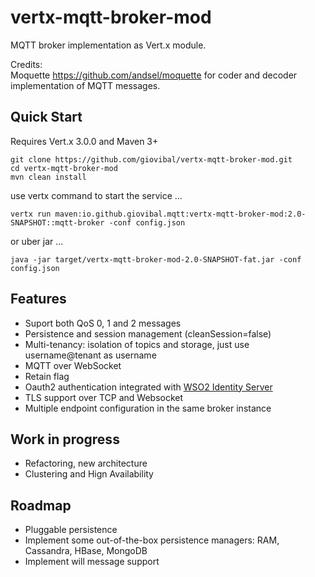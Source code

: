 vertx-mqtt-broker-mod
=====================

MQTT broker implementation as Vert.x module.

Credits:
<br/>
Moquette <a href="https://github.com/andsel/moquette">https://github.com/andsel/moquette</a>
for coder and decoder implementation of MQTT messages.
<br/>


Quick Start
-----------
Requires Vert.x 3.0.0 and Maven 3+

```
git clone https://github.com/giovibal/vertx-mqtt-broker-mod.git
cd vertx-mqtt-broker-mod
mvn clean install
```
use vertx command to start the service ...
```
vertx run maven:io.github.giovibal.mqtt:vertx-mqtt-broker-mod:2.0-SNAPSHOT::mqtt-broker -conf config.json
```
or uber jar ...
```
java -jar target/vertx-mqtt-broker-mod-2.0-SNAPSHOT-fat.jar -conf config.json
```

Features
----
* Suport both QoS 0, 1 and 2 messages
* Persistence and session management (cleanSession=false)
* Multi-tenancy: isolation of topics and storage, just use username@tenant as username
* MQTT over WebSocket
* Retain flag
* Oauth2 authentication integrated with <a href="http://wso2.com/products/identity-server/">WSO2 Identity Server</a>
* TLS support over TCP and Websocket
* Multiple endpoint configuration in the same broker instance  

Work in progress
----
* Refactoring, new architecture
* Clustering and Hign Availability

Roadmap
----
* Pluggable persistence 
* Implement some out-of-the-box persistence managers: RAM, Cassandra, HBase, MongoDB
* Implement will message support 
